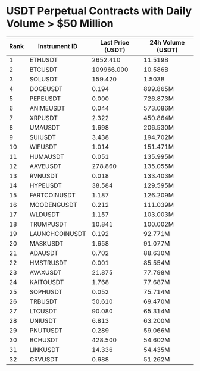 # USDT Perpetual Contracts with Daily Volume > $50 Million

| Rank | Instrument ID | Last Price (USDT) | 24h Volume (USDT) |
|------|---------------|-------------------|-------------------|
| 1 | ETHUSDT | 2652.410 | 11.519B |
| 2 | BTCUSDT | 109966.000 | 10.586B |
| 3 | SOLUSDT | 159.420 | 1.503B |
| 4 | DOGEUSDT | 0.194 | 899.865M |
| 5 | PEPEUSDT | 0.000 | 726.873M |
| 6 | ANIMEUSDT | 0.044 | 573.086M |
| 7 | XRPUSDT | 2.322 | 450.864M |
| 8 | UMAUSDT | 1.698 | 206.530M |
| 9 | SUIUSDT | 3.438 | 194.702M |
| 10 | WIFUSDT | 1.014 | 151.471M |
| 11 | HUMAUSDT | 0.051 | 135.995M |
| 12 | AAVEUSDT | 278.860 | 135.055M |
| 13 | RVNUSDT | 0.018 | 133.403M |
| 14 | HYPEUSDT | 38.584 | 129.595M |
| 15 | FARTCOINUSDT | 1.187 | 126.209M |
| 16 | MOODENGUSDT | 0.212 | 111.039M |
| 17 | WLDUSDT | 1.157 | 103.003M |
| 18 | TRUMPUSDT | 10.841 | 100.002M |
| 19 | LAUNCHCOINUSDT | 0.192 | 92.771M |
| 20 | MASKUSDT | 1.658 | 91.077M |
| 21 | ADAUSDT | 0.702 | 88.630M |
| 22 | HMSTRUSDT | 0.001 | 85.554M |
| 23 | AVAXUSDT | 21.875 | 77.798M |
| 24 | KAITOUSDT | 1.768 | 77.687M |
| 25 | SOPHUSDT | 0.052 | 75.714M |
| 26 | TRBUSDT | 50.610 | 69.470M |
| 27 | LTCUSDT | 90.080 | 65.314M |
| 28 | UNIUSDT | 6.813 | 63.200M |
| 29 | PNUTUSDT | 0.289 | 59.066M |
| 30 | BCHUSDT | 428.500 | 54.602M |
| 31 | LINKUSDT | 14.336 | 54.435M |
| 32 | CRVUSDT | 0.688 | 51.262M |
